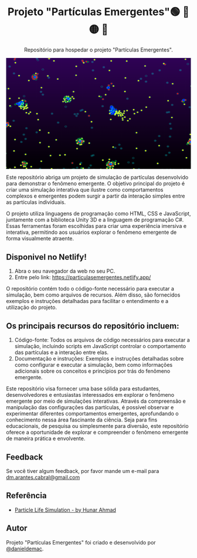 <h1 align="center">Projeto "Partículas Emergentes"&#x1F7E2; &#x1F534; &#x1F7E1; &#x1F535;</h1>
<p align="center">Repositório para hospedar o projeto "Partículas Emergentes".</p>
<img align="center" src="images/readmeimg.png" alt="Partículas">

Este repositório abriga um projeto de simulação de partículas desenvolvido para demonstrar o fenômeno emergente. O objetivo principal do projeto é criar uma simulação interativa que ilustre como comportamentos complexos e emergentes podem surgir a partir da interação simples entre as partículas individuais.

O projeto utiliza linguagens de programação como HTML, CSS e JavaScript, juntamente com a biblioteca Unity 3D e a linguagem de programação C#. Essas ferramentas foram escolhidas para criar uma experiência imersiva e interativa, permitindo aos usuários explorar o fenômeno emergente de forma visualmente atraente.

## Disponivel no Netlify!

1. Abra o seu navegador da web no seu PC.
2. Entre pelo link: https://particulasemergentes.netlify.app/

O repositório contém todo o código-fonte necessário para executar a simulação, bem como arquivos de recursos. Além disso, são fornecidos exemplos e instruções detalhadas para facilitar o entendimento e a utilização do projeto.

## Os principais recursos do repositório incluem:

1. Código-fonte: Todos os arquivos de código necessários para executar a simulação, incluindo scripts em JavaScript controlar o comportamento das partículas e a interação entre elas.
2. Documentação e instruções: Exemplos e instruções detalhadas sobre como configurar e executar a simulação, bem como informações adicionais sobre os conceitos e princípios por trás do fenômeno emergente.

Este repositório visa fornecer uma base sólida para estudantes, desenvolvedores e entusiastas interessados em explorar o fenômeno emergente por meio de simulações interativas. Através da compreensão e manipulação das configurações das partículas, é possível observar e experimentar diferentes comportamentos emergentes, aprofundando o conhecimento nessa área fascinante da ciência. Seja para fins educacionais, de pesquisa ou simplesmente para diversão, este repositório oferece a oportunidade de explorar e compreender o fenômeno emergente de maneira prática e envolvente.

## Feedback

Se você tiver algum feedback, por favor mande um e-mail para dm.arantes.cabral@gmail.com


## Referência

 - [Particle Life Simulation - by Hunar Ahmad](https://github.com/hunar4321/particle-life)


## Autor

Projeto "Partículas Emergentes" foi criado e desenvolvido por [@danieldemac](https://github.com/danieldemac).


